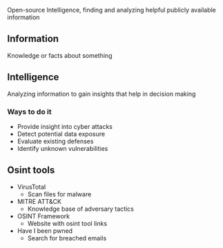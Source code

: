 Open-source Intelligence, finding and analyzing helpful publicly available information

## Information
Knowledge or facts about something

## Intelligence
Analyzing information to gain insights that help in decision making

### Ways to do it
- Provide insight into cyber attacks
- Detect potential data exposure
- Evaluate existing defenses
- Identify unknown vulnerabilities

## Osint tools
- VirusTotal
	- Scan files for malware
- MITRE ATT&CK
	- Knowledge base of adversary tactics
- OSINT Framework
	- Website with osint tool links
- Have I been pwned
	- Search for breached emails

